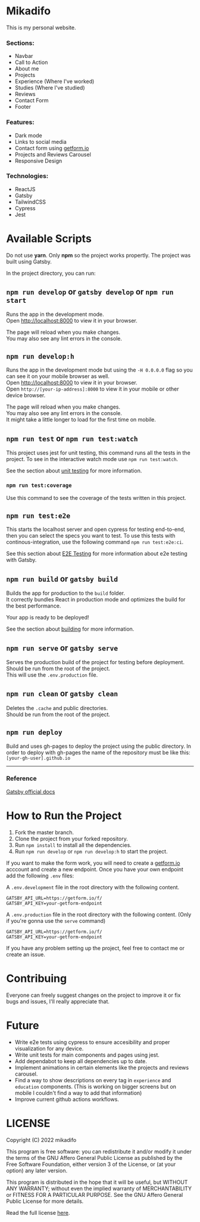 # Mikadifo

This is my personal website.

### Sections:

-   Navbar
-   Call to Action
-   About me
-   Projects
-   Experience (Where I've worked)
-   Studies (Where I've studied)
-   Reviews
-   Contact Form
-   Footer

### Features:

-   Dark mode
-   Links to social media
-   Contact form using [getform.io](https://www.getform.io)
-   Projects and Reviews Carousel
-   Responsive Design

### Technologies:

-   ReactJS
-   Gatsby
-   TailwindCSS
-   Cypress
-   Jest

# Available Scripts

Do not use **yarn**. Only **npm** so the project works propertly. The project was built using Gatsby.

In the project directory, you can run:

## `npm run develop` or `gatsby develop` or `npm run start`

Runs the app in the development mode.\
Open [http://localhost:8000](http://localhost:8000) to view it in your browser.

The page will reload when you make changes.\
You may also see any lint errors in the console.

## `npm run develop:h`

Runs the app in the development mode but using the `-H 0.0.0.0` flag so you can see it on your mobile browser as well.\
Open [http://localhost:8000](http://localhost:8000) to view it in your browser.\
Open `http://[your-ip-address]:8000` to view it in your mobile or other device browser.

The page will reload when you make changes.\
You may also see any lint errors in the console.\
It might take a little longer to load for the first time on mobile.

## `npm run test` or `npm run test:watch`

This project uses jest for unit testing, this command runs all the tests in the project. To see in the interactive watch mode use `npm run test:watch`.

See the section about [unit testing](https://www.gatsbyjs.com/docs/how-to/testing/unit-testing/) for more information.

### `npm run test:coverage`

Use this command to see the coverage of the tests written in this project.

## `npm run test:e2e`

This starts the localhost server and open cypress for testing end-to-end, then you can select the specs you want to test. To use this tests with continous-integration, use the following command `npm run test:e2e:ci`.

See this section about [E2E Testing](https://www.gatsbyjs.com/docs/how-to/testing/end-to-end-testing/) for more information about e2e testing with Gatsby.

## `npm run build` or `gatsby build`

Builds the app for production to the `build` folder.\
It correctly bundles React in production mode and optimizes the build for the best performance.

Your app is ready to be deployed!

See the section about [building](https://www.gatsbyjs.com/docs/conceptual/overview-of-the-gatsby-build-process/) for more information.

## `npm run serve` or `gatsby serve`

Serves the production build of the project for testing before deployment.\
Should be run from the root of the project.\
This will use the `.env.production` file.

## `npm run clean` or `gatsby clean`

Deletes the `.cache` and public directories.\
Should be run from the root of the project.

## `npm run deploy`

Build and uses gh-pages to deploy the project using the public directory.
In order to deploy with gh-pages the name of the repository must be like this: `[your-gh-user].github.io`

---

### Reference

[Gatsby official docs](https://www.gatsbyjs.com/docs/reference/gatsby-cli/)

# How to Run the Project

1. Fork the master branch.
2. Clone the project from your forked repository.
3. Run `npm install` to install all the dependencies.
4. Run `npm run develop` or `npm run develop:h` to start the project.

If you want to make the form work, you will need to create a [getform.io](https://www.getform.io) acccount and create a new endpoint. Once you have your own endpoint add the following `.env` files:

A `.env.development` file in the root directory with the following content.

```
GATSBY_API_URL=https://getform.io/f/
GATSBY_API_KEY=your-getform-endpoint
```

A `.env.production` file in the root directory with the following content. (Only if you're gonna use the `serve` command)

```
GATSBY_API_URL=https://getform.io/f/
GATSBY_API_KEY=your-getform-endpoint
```

If you have any problem setting up the project, feel free to contact me or create an issue.

# Contribuing

Everyone can freely suggest changes on the project to improve it or fix bugs and issues, I'll really appreciate that.

# Future

-   Write e2e tests using cypress to ensure accesibility and proper visualization for any device.
-   Write unit tests for main components and pages using jest.
-   Add dependabot to keep all dependencies up to date.
-   Implement animations in certain elements like the projects and reviews carousel.
-   Find a way to show descriptions on every tag in `experience` and `education` components. (This is working on bigger screens but on mobile I couldn't find a way to add that information)
-   Improve current github actions workflows.

# LICENSE

Copyright (C) 2022 mikadifo

This program is free software: you can redistribute it and/or modify
it under the terms of the GNU Affero General Public License as published
by the Free Software Foundation, either version 3 of the License, or
(at your option) any later version.

This program is distributed in the hope that it will be useful,
but WITHOUT ANY WARRANTY; without even the implied warranty of
MERCHANTABILITY or FITNESS FOR A PARTICULAR PURPOSE. See the
GNU Affero General Public License for more details.

Read the full license [here](LICENSE.md).
